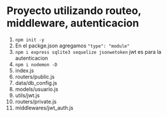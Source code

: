 <h1>Proyecto utilizando routeo, middleware, autenticacion</h1>

1. ``npm init -y``
2. En el packge.json agregamos  ```"type": "module"```
3. ```npm i express sqlite3 sequelize jsonwetoken``` jwt es para la autenticacion
4. ``npm i nodemon -D``
5. index.js
6. routers/public.js
7. data/db_config.js
8. models/usuario.js
9. utils/jwt.js
10. routers/private.js
11. middlewares/jwt_auth.js
